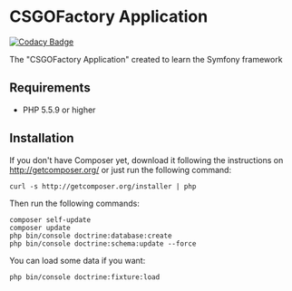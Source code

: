CSGOFactory Application
========================

[![Codacy Badge](https://api.codacy.com/project/badge/Grade/0fdee7da60e84cfe9d89344ee38ff8d1)](https://www.codacy.com/app/dylan-delobel66/CSGOFactory?utm_source=github.com&utm_medium=referral&utm_content=DylanDelobel/CSGOFactory&utm_campaign=badger)

The "CSGOFactory Application" created to learn the Symfony framework

Requirements
------------

  * PHP 5.5.9 or higher

Installation
------------

If you don't have Composer yet, download it following the instructions on
http://getcomposer.org/ or just run the following command:

    curl -s http://getcomposer.org/installer | php

Then run the following commands:
	
    composer self-update
    composer update
	php bin/console doctrine:database:create
	php bin/console doctrine:schema:update --force

You can load some data if you want:
	
	php bin/console doctrine:fixture:load
    
    
[1]:  http://getcomposer.org/